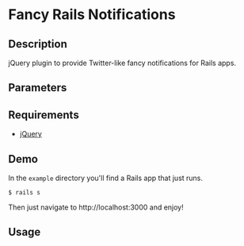 Fancy Rails Notifications
=======================

Description
-----------
jQuery plugin to provide Twitter-like fancy notifications for Rails apps.


Parameters
----------



Requirements
------------

* [jQuery](http://download.jquery.com)

Demo
----

In the `example` directory you'll find a Rails app that just runs.

    $ rails s
    
Then just navigate to http://localhost:3000 and enjoy!

Usage
-----
